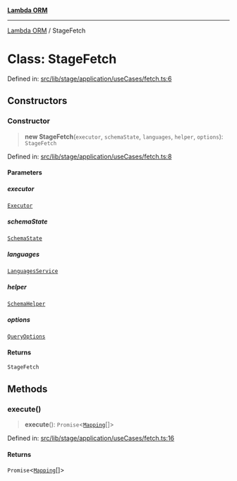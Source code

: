 [**Lambda ORM**](../README.md)

***

[Lambda ORM](../README.md) / StageFetch

# Class: StageFetch

Defined in: [src/lib/stage/application/useCases/fetch.ts:6](https://github.com/lambda-orm/lambdaorm/blob/ba6243bf966eaef6437cd89eb7738a84e374ceb0/src/lib/stage/application/useCases/fetch.ts#L6)

## Constructors

### Constructor

> **new StageFetch**(`executor`, `schemaState`, `languages`, `helper`, `options`): `StageFetch`

Defined in: [src/lib/stage/application/useCases/fetch.ts:8](https://github.com/lambda-orm/lambdaorm/blob/ba6243bf966eaef6437cd89eb7738a84e374ceb0/src/lib/stage/application/useCases/fetch.ts#L8)

#### Parameters

##### executor

[`Executor`](../interfaces/Executor.md)

##### schemaState

[`SchemaState`](SchemaState.md)

##### languages

[`LanguagesService`](LanguagesService.md)

##### helper

[`SchemaHelper`](SchemaHelper.md)

##### options

[`QueryOptions`](../interfaces/QueryOptions.md)

#### Returns

`StageFetch`

## Methods

### execute()

> **execute**(): `Promise`\<[`Mapping`](../interfaces/Mapping.md)[]\>

Defined in: [src/lib/stage/application/useCases/fetch.ts:16](https://github.com/lambda-orm/lambdaorm/blob/ba6243bf966eaef6437cd89eb7738a84e374ceb0/src/lib/stage/application/useCases/fetch.ts#L16)

#### Returns

`Promise`\<[`Mapping`](../interfaces/Mapping.md)[]\>
